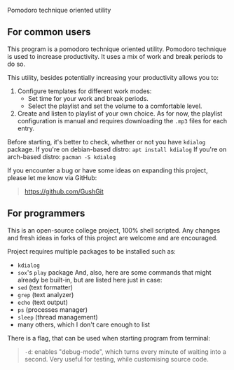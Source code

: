 Pomodoro technique oriented utility

## For common users

This program is a pomodoro technique oriented utility. Pomodoro technique is used to increase productivity. It uses a mix of work and break periods to do so.

This utility, besides potentially increasing your productivity allows you to:
1. Configure templates for different work modes:
    - Set time for your work and break periods.
    - Select the playlist and set the volume to a comfortable level.
2. Create and listen to playlist of your own choice. As for now, the playlist configuration is manual and requires downloading the `.mp3` files for each entry.

Before starting, it's better to check, whether or not you have `kdialog` package.
If you're on debian-based distro:
`apt install kdialog`
If you're on arch-based distro:
`pacman -S kdialog`

If you encounter a bug or have some ideas on expanding this project, please let me know via GitHub:
> https://github.com/GushGit

## For programmers

This is an open-source college project, 100% shell scripted. Any changes and fresh ideas in forks of this project are welcome and are encouraged.

Project requires multiple packages to be installed such as:
- `kdialog`
- `sox`'s `play` package
And, also, here are some commands that might already be built-in, but are listed here just in case:
- `sed`     (text formatter)
- `grep`    (text analyzer)
- `echo`    (text output)
- `ps`      (processes manager)
- `sleep`   (thread management)
- many others, which I don't care enough to list

There is a flag, that can be used when starting program from terminal:
> `-d`: enables "debug-mode", which turns every minute of waiting into a second. Very useful for testing, while customising source code.